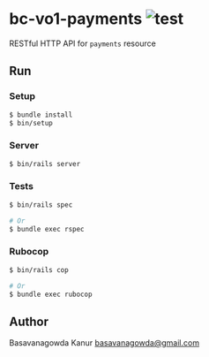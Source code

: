 # bc-vo1-payments ![test](https://github.com/gowda/bc-vo1-payments/workflows/test/badge.svg)


RESTful HTTP API for `payments` resource

## Run
### Setup
```bash
$ bundle install
$ bin/setup
```

### Server
```bash
$ bin/rails server
```

### Tests
```bash
$ bin/rails spec

# Or
$ bundle exec rspec
```

### Rubocop
```bash
$ bin/rails cop

# Or
$ bundle exec rubocop
```

## Author
Basavanagowda Kanur <basavanagowda@gmail.com>
